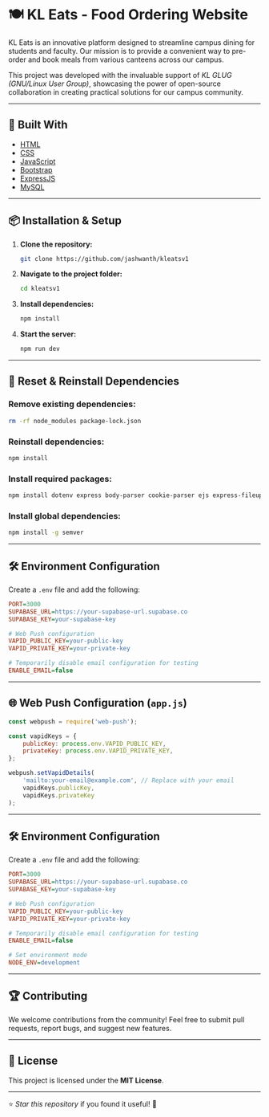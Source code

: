# 🍽 KL Eats - Food Ordering Website

KL Eats is an innovative platform designed to streamline campus dining for students and faculty. Our mission is to provide a convenient way to pre-order and book meals from various canteens across our campus.

This project was developed with the invaluable support of *KL GLUG (GNU/Linux User Group)*, showcasing the power of open-source collaboration in creating practical solutions for our campus community.

---

## 🚀 Built With

- [HTML](https://www.w3schools.com/html/)
- [CSS](https://www.w3schools.com/css/)
- [JavaScript](https://www.w3schools.com/js/)
- [Bootstrap](https://www.w3schools.com/bootstrap5/index.php)
- [ExpressJS](https://expressjs.com/)
- [MySQL](https://www.w3schools.com/mysql/default.asp)

---

## 📦 Installation & Setup

1. **Clone the repository:**  
   ```sh
   git clone https://github.com/jashwanth/kleatsv1
   ```
2. **Navigate to the project folder:**  
   ```sh
   cd kleatsv1
   ```
3. **Install dependencies:**  
   ```sh
   npm install
   ```
4. **Start the server:**  
   ```sh
   npm run dev
   ```

---

## 🔄 Reset & Reinstall Dependencies

### Remove existing dependencies:
```sh
rm -rf node_modules package-lock.json
```

### Reinstall dependencies:
```sh
npm install
```

### Install required packages:
```sh
npm install dotenv express body-parser cookie-parser ejs express-fileupload uuid mysql2 nodemailer crypto @supabase/supabase-js path express-session https fs http qrcode axios bcrypt web-push firebase-admin helmet
```

### Install global dependencies:
```sh
npm install -g semver
```

---

## 🛠 Environment Configuration

Create a `.env` file and add the following:
```ini
PORT=3000
SUPABASE_URL=https://your-supabase-url.supabase.co
SUPABASE_KEY=your-supabase-key

# Web Push configuration
VAPID_PUBLIC_KEY=your-public-key
VAPID_PRIVATE_KEY=your-private-key

# Temporarily disable email configuration for testing
ENABLE_EMAIL=false
```

---

## 🌐 Web Push Configuration (`app.js`)

```js
const webpush = require('web-push');

const vapidKeys = {
    publicKey: process.env.VAPID_PUBLIC_KEY,
    privateKey: process.env.VAPID_PRIVATE_KEY,
};

webpush.setVapidDetails(
    'mailto:your-email@example.com', // Replace with your email
    vapidKeys.publicKey,
    vapidKeys.privateKey
);
```

---

## 🛠️ Environment Configuration

Create a `.env` file and add the following:
```ini
PORT=3000
SUPABASE_URL=https://your-supabase-url.supabase.co
SUPABASE_KEY=your-supabase-key

# Web Push configuration
VAPID_PUBLIC_KEY=your-public-key
VAPID_PRIVATE_KEY=your-private-key

# Temporarily disable email configuration for testing
ENABLE_EMAIL=false

# Set environment mode
NODE_ENV=development
```

---

## 🏆 Contributing

We welcome contributions from the community! Feel free to submit pull requests, report bugs, and suggest new features.

---

## 📜 License

This project is licensed under the **MIT License**.

---

⭐ *Star this repository* if you found it useful! 🚀

